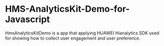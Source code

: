 # HMS-AnalyticsKit-Demo-for-Javascript
HmsAnalyticsKitDemo is a app that applying HUAWEI Hianalytics SDK used for showing how to collect user engagement and user preference.
